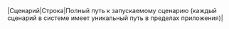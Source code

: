 |Сценарий|Строка|Полный путь к запускаемому сценарию (каждый сценарий в системе имеет уникальный путь в пределах приложения)|